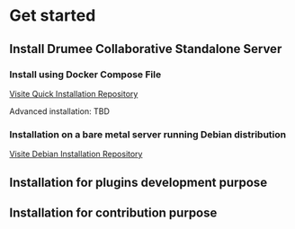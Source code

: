 # Get started
## Install Drumee Collaborative Standalone Server
### Install using Docker Compose File
[Visite Quick Installation Repository](https://github.com/drumee/docker-hosted.git)

Advanced installation: TBD

### Installation on a bare metal server running Debian distribution
[Visite Debian Installation Repository](https://github.com/drumee/debian-hosted.git)

## Installation for plugins development purpose
## Installation for contribution purpose

